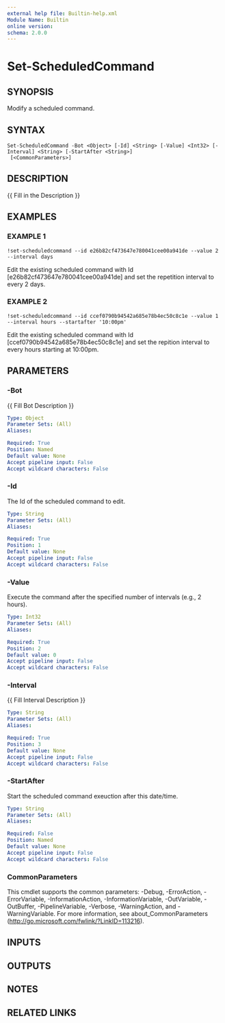 ```yaml
---
external help file: Builtin-help.xml
Module Name: Builtin
online version:
schema: 2.0.0
---
```


# Set-ScheduledCommand

## SYNOPSIS
Modify a scheduled command.

## SYNTAX

```
Set-ScheduledCommand -Bot <Object> [-Id] <String> [-Value] <Int32> [-Interval] <String> [-StartAfter <String>]
 [<CommonParameters>]
```

## DESCRIPTION
{{ Fill in the Description }}

## EXAMPLES

### EXAMPLE 1
```
!set-scheduledcommand --id e26b82cf473647e780041cee00a941de --value 2 --interval days
```

Edit the existing scheduled command with Id \[e26b82cf473647e780041cee00a941de\] and set the
repetition interval to every 2 days.

### EXAMPLE 2
```
!set-scheduledcommand --id ccef0790b94542a685e78b4ec50c8c1e --value 1 --interval hours --startafter '10:00pm'
```

Edit the existing scheduled command with Id \[ccef0790b94542a685e78b4ec50c8c1e\] and set the
repition interval to every hours starting at 10:00pm.

## PARAMETERS

### -Bot
{{ Fill Bot Description }}

```yaml
Type: Object
Parameter Sets: (All)
Aliases:

Required: True
Position: Named
Default value: None
Accept pipeline input: False
Accept wildcard characters: False
```

### -Id
The Id of the scheduled command to edit.

```yaml
Type: String
Parameter Sets: (All)
Aliases:

Required: True
Position: 1
Default value: None
Accept pipeline input: False
Accept wildcard characters: False
```

### -Value
Execute the command after the specified number of intervals (e.g., 2 hours).

```yaml
Type: Int32
Parameter Sets: (All)
Aliases:

Required: True
Position: 2
Default value: 0
Accept pipeline input: False
Accept wildcard characters: False
```

### -Interval
{{ Fill Interval Description }}

```yaml
Type: String
Parameter Sets: (All)
Aliases:

Required: True
Position: 3
Default value: None
Accept pipeline input: False
Accept wildcard characters: False
```

### -StartAfter
Start the scheduled command exeuction after this date/time.

```yaml
Type: String
Parameter Sets: (All)
Aliases:

Required: False
Position: Named
Default value: None
Accept pipeline input: False
Accept wildcard characters: False
```

### CommonParameters
This cmdlet supports the common parameters: -Debug, -ErrorAction, -ErrorVariable, -InformationAction, -InformationVariable, -OutVariable, -OutBuffer, -PipelineVariable, -Verbose, -WarningAction, and -WarningVariable. For more information, see about_CommonParameters (http://go.microsoft.com/fwlink/?LinkID=113216).

## INPUTS

## OUTPUTS

## NOTES

## RELATED LINKS
